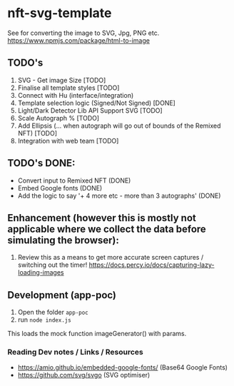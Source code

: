 # nft-svg-template

See for converting the image to SVG, Jpg, PNG etc.
https://www.npmjs.com/package/html-to-image

## TODO's

1. SVG - Get image Size [TODO]
2. Finalise all template styles [TODO]
3. Connect with Hu (interface/integration)
4. Template selection logic (Signed/Not Signed) [DONE] 
5. Light/Dark Detector Lib API Support SVG [TODO]
6. Scale Autograph % [TODO]
7. Add Ellipsis (... when autograph will go out of bounds of the Remixed NFT) [TODO]
8. Integration with web team [TODO]

## TODO's DONE:

- Convert input to Remixed NFT (DONE)
- Embed Google fonts (DONE)
- Add the logic to say '+ 4 more etc - more than 3 autographs' (DONE)

## Enhancement (however this is mostly not applicable where we collect the data before simulating the browser):

1. Review this as a means to get more accurate screen captures / switching out the timer! https://docs.percy.io/docs/capturing-lazy-loading-images

## Development (app-poc) 

1. Open the folder `app-poc`
2. run `node index.js`

This loads the mock function imageGenerator() with params.

### Reading Dev notes / Links / Resources

- https://amio.github.io/embedded-google-fonts/ (Base64 Google Fonts)
- https://github.com/svg/svgo (SVG optimiser)